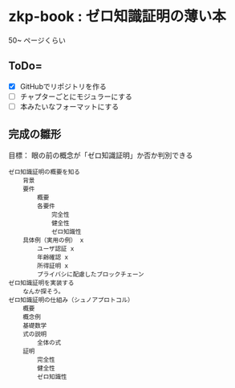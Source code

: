# zkp-book : ゼロ知識証明の薄い本

50~ ページくらい

## ToDo=
- [x] GitHubでリポジトリを作る
- [ ] チャプターごとにモジュラーにする
- [ ] 本みたいなフォーマットにする

## 完成の雛形
目標： 眼の前の概念が「ゼロ知識証明」か否か判別できる

    ゼロ知識証明の概要を知る
        背景
        要件
            概要
            各要件
                完全性
                健全性
                ゼロ知識性
        具体例（実用の例） x
            ユーザ認証 x
            年齢確認 x
            所得証明 x
            プライバシに配慮したブロックチェーン
    ゼロ知識証明を実装する
        なんか探そう。
    ゼロ知識証明の仕組み（シュノアプロトコル）
        概要
        概念例
        基礎数学
        式の説明
            全体の式
        証明
            完全性
            健全性
            ゼロ知識性

